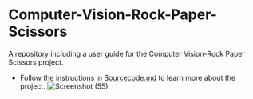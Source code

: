 # Computer-Vision-Rock-Paper-Scissors
A repository including a user guide for the Computer Vision-Rock Paper Scissors project.
  - Follow the instructions in [Sourcecode.md](Sourcecode.md) to learn more about the project.
![Screenshot (55)](https://user-images.githubusercontent.com/108297183/178819178-ba5f3fef-ce19-4915-ba75-e3f3e588977f.png)
